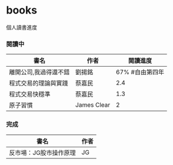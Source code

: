 # books
個人讀書進度

### 閱讀中
|書名|作者|閱讀進度|
|----|----|----|
|離開公司,我過得還不錯|劉揚銘|67% #自由第四年|
|程式交易的理論與實踐|蔡嘉民|2.4|
|程式交易快穩準|蔡嘉民|1.3|
|原子習慣|James Clear|2|

### 完成
|書名|作者|
|----|----|
|反市場：JG股市操作原理|JG|
